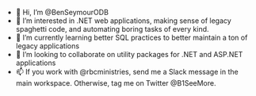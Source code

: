 - 👋 Hi, I’m @BenSeymourODB
- 👀 I’m interested in .NET web applications, making sense of legacy spaghetti code, and automating boring tasks of every kind.
- 🌱 I’m currently learning better SQL practices to better maintain a ton of legacy applications
- 💞️ I’m looking to collaborate on utility packages for .NET and ASP.NET applications
- 📫 If you work with @rbcministries, send me a Slack message in the main workspace. Otherwise, tag me on Twitter @B1SeeMore.

<!---
BenSeymourODB/BenSeymourODB is a ✨ special ✨ repository because its `README.md` (this file) appears on your GitHub profile.
You can click the Preview link to take a look at your changes.
--->

